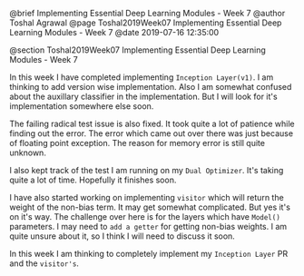 @brief Implementing Essential Deep Learning Modules - Week 7
@author Toshal Agrawal
@page Toshal2019Week07 Implementing Essential Deep Learning Modules - Week 7
@date 2019-07-16 12:35:00

@section Toshal2019Week07 Implementing Essential Deep Learning Modules - Week 7

In this week I have completed implementing `Inception Layer(v1)`. I am thinking to add version wise implementation. Also I am somewhat confused about the auxillary classifier in the implementation. But I will look for it's implementation somewhere else soon.

The failing radical test issue is also fixed. It took quite a lot of patience while finding out the error. The error which came out over there was just because of floating point exception. The reason for memory error is still quite unknown.

I also kept track of the test I am running on my `Dual Optimizer`. It's taking quite a lot of time. Hopefully it finishes soon.

I have also started working on implementing `visitor` which will return the weight of the non-bias term. It may get somewhat complicated. But yes it's on it's way. The challenge over here is for the layers which have `Model()` parameters. I may need to `add a getter` for getting non-bias weights. I am quite unsure about it, so I think I will need to discuss it soon.

In this week I am thinking to completely implement my `Inception Layer` PR and the `visitor's`.
